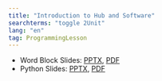 ```yaml
---
title: "Introduction to Hub and Software"
searchterms: "toggle 2Unit"
lang: "en"
tag: ProgrammingLesson
---
```

 <ul>
 <li class="ng-binding">Word Block Slides:
 <a href="ProgrammingLessons/IntroductiontoHubandSoftware.pptx">PPTX</a>,
 <a href="ProgrammingLessons/IntroductiontoHubandSoftware.pdf">PDF</a>
 </li>
 <li class="ng-binding">Python Slides:
 <a href="ProgrammingLessons/IntroductiontoHubandSoftwarePy.pptx">PPTX</a>,
 <a href="ProgrammingLessons/IntroductiontoHubandSoftwarePy.pdf">PDF</a>
 </li>
 </ul>
